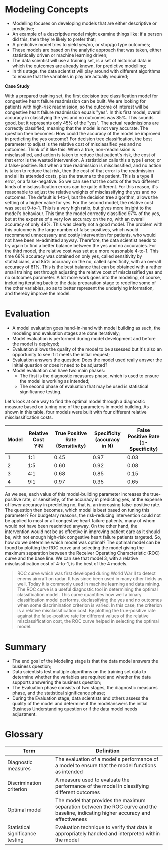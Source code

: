 # Modeling Concepts

 - Modelling focuses on developing models that are either descriptive or predictive;
 - An example of a descriptive model might examine things like: if a person did this, then they're likely to prefer that;
 - A predictive model tries to yield yes/no, or stop/go type outcomes;
 - These models are based on the analytic approach that was taken, either statistically driven or machine learning driven;
 - The data scientist will use a training set, is a set of historical data in which the outcomes are already known, for predictive modelling;
 - In this stage, the data scientist will play around with different algorithms to ensure that the variables in play are actually required;

**Case Study**

With a prepared training set, the first decision tree classification model for congestive heart failure readmission can be built. We are looking for patients with high-risk readmission, so the outcome of interest will be congestive heart failure readmission equals "yes". In this first model, overall accuracy in classifying the yes and no outcomes was 85%. This sounds good, but it represents only 45% of the "yes". The actual readmissions are correctly classified, meaning that the model is not very accurate. The question then becomes: How could the accuracy of the model be improved in predicting the yes outcome? For decision tree classification, the best parameter to adjust is the relative cost of misclassified yes and no outcomes. Think of it like this: When a true, non-readmission is misclassified, and action is taken to reduce that patient's risk, the cost of that error is the wasted intervention. A statistician calls this a type I error, or a false-positive. But when a true readmission is misclassified, and no action is taken to reduce that risk, then the cost of that error is the readmission and all its attended costs, plus the trauma to the patient. This is a type II error, or a false-negative. So we can see that the costs of the two different kinds of misclassification errors can be quite different. For this reason, it's reasonable to adjust the relative weights of misclassifying the yes and no outcomes. The default is 1-to-1, but the decision tree algorithm, allows the setting of a higher value for yes. For the second model, the relative cost was set at 9-to-1. This is a very high ratio, but gives more insight to the model's behaviour. This time the model correctly classified 97% of the yes, but at the expense of a very low accuracy on the no, with an overall accuracy of only 49%. This was clearly not a good model. The problem with this outcome is the large number of false-positives, which would recommend unnecessary and costly intervention for patients, who would not have been re-admitted anyway. Therefore, the data scientist needs to try again to find a better balance between the yes and no accuracies. For the third model, the relative cost was set at a more reasonable 4-to-1. This time 68% accuracy was obtained on only yes, called sensitivity by statisticians, and 85% accuracy on the no, called specificity, with an overall accuracy of 81%. This is the best balance that can be obtained with a rather small training set through adjusting the relative cost of misclassified yes and no outcomes parameter. A lot more work goes into the modeling, of course, including iterating back to the data preparation stage to redefine some of the other variables, so as to better represent the underlying information, and thereby improve the model.

# Evaluation

 - A model evaluation goes hand-in-hand with model building as such, the modeling and evaluation stages are done iteratively;
 - Model evaluation is performed during model development and before the model is deployed;
 - Evaluation allows the quality of the model to be assessed but it's also an opportunity to see if it meets the initial request;
 - Evaluation answers the question: Does the model used really answer the initial question or does it need to be adjusted?
 - Model evaluation can have two main phases:
    - The first is the diagnostic measures phase, which is used to ensure the model is working as intended;
    - The second phase of evaluation that may be used is statistical significance testing.

Let's look at one way to find the optimal model through a diagnostic measure based on tuning one of the parameters in model building. As shown in this table, four models were built with four different relative misclassification costs.

|Model | Relative Cost Y:N | True Positive Rate (Sensitivity) | Specificity (accuracy in N) | False Positive Rate (1-Specificity) |
|------|-------------------|----------------------------------|-----------------------------|-------------------------------------|
|1     | 1:1               | 0.45                             | 0.97                        | 0.03                                |
|2     | 1:5               | 0.60                             | 0.92                        | 0.08                                |
|3     | 4:1               | 0.68                             | 0.85                        | 0.15                                |
|4     | 9:1               | 0.97                             | 0.35                        | 0.65                                |


As we see, each value of this model-building parameter increases the true-positive rate, or sensitivity, of the accuracy in predicting yes, at the expense of lower accuracy in predicting no, that is, an increasing false-positive rate. The question then becomes, which model is best based on tuning this parameter? For budgetary reasons, the risk-reducing intervention could not be applied to most or all congestive heart failure patients, many of whom would not have been readmitted anyway. On the other hand, the intervention would not be as effective in improving patient care as it should be, with not enough high-risk congestive heart failure patients targeted. So, how do we determine which model was optimal? The optimal model can be found by plotting the ROC curve and selecting the model giving the maximum separation between the Receiver Operating Characteristic (ROC) curve and the base line. We can see that model 3, with a relative misclassification cost of 4-to-1, is the best of the 4 models.

> ROC curve which was first developed during World War II to detect enemy aircraft on radar. It has since been used in many other fields as well. Today it is commonly used in machine learning and data mining. The ROC curve is a useful diagnostic tool in determining the optimal classification model. This curve quantifies how well a binary classification model performs, declassifying the yes and no outcomes when some discrimination criterion is varied. In this case, the criterion is a relative misclassification cost. By plotting the true-positive rate against the false-positive rate for different values of the relative misclassification cost, the ROC curve helped in selecting the optimal model. 

# Summary

 - The end goal of the Modeling stage is that the data model answers the business question;
 - Data scientists test multiple algorithms on the training set data to determine whether the variables are required and whether the data supports answering the business question;
 - The Evaluation phase consists of two stages, the diagnostic measures phase, and the statistical significance phase;
 - During the Evaluation stage, data scientists and others assess the quality of the model and determine if the modelanswers the initial Business Understanding question or if the data model needs adjustment.

# Glossary

| Term | Definition |
|------|------------|
| Diagnostic measures | The evaluation of a model's performance of a model to ensure that the model functions as intended |
| Discrimination criterion | A measure used to evaluate the performance of the model in classifying different outcomes |
| Optimal model | The model that provides the maximum separation between the ROC curve and the baseline, indicating higher accuracy and effectiveness |
| Statistical significance testing | Evaluation technique to verify that data is appropriately handled and interpreted within the model |